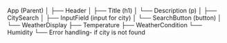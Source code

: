 App (Parent)
│
├── Header
│ ├── Title (h1)
│ └── Description (p)
│
├── CitySearch
│ ├── InputField (input for city)
│ └── SearchButton (button)
│
└── WeatherDisplay
├── Temperature
├── WeatherCondition
└── Humidity
└── Error handling- if city is not found
